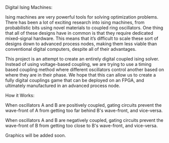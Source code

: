 Digital Ising Machines:

Ising machines are very powerful tools for solving optimization problems. There has been a lot of exciting research into ising machines, from probabilistic bits using novel materials to coupled ring oscillators. One thing that all of these designs have in common is that they require dedicated mixed-signal hardware. This means that it’s difficult to scale these sort of designs down to advanced process nodes, making them less viable than conventional digital computers, despite all of their advantages.

This project is an attempt to create an entirely digital coupled ising solver. Instead of using voltage-based coupling, we are trying to use a timing based coupling method where different oscillators control another based on where they are in their phase. We hope that this can allow us to create a fully digital couplings game that can be deployed on an FPGA, and ultimately manufactured in an advanced process node.

How it Works:

When oscillators A and B are positively coupled, gating circuits prevent the wave-front of A from getting too far behind B's wave-front, and vice-versa.

When oscillators A and B are negatively coupled, gating circuits prevent the wave-front of B from getting too close to B's wave-front, and vice-versa.

Graphics will be added soon.	
